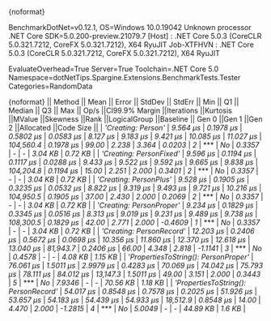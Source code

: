 {noformat}

BenchmarkDotNet=v0.12.1, OS=Windows 10.0.19042
Unknown processor
.NET Core SDK=5.0.200-preview.21079.7
  [Host]     : .NET Core 5.0.3 (CoreCLR 5.0.321.7212, CoreFX 5.0.321.7212), X64 RyuJIT
  Job-XTFHVN : .NET Core 5.0.3 (CoreCLR 5.0.321.7212, CoreFX 5.0.321.7212), X64 RyuJIT

EvaluateOverhead=True  Server=True  Toolchain=.NET Core 5.0  
Namespace=dotNetTips.Spargine.Extensions.BenchmarkTests.Tester  Categories=RandomData  

{noformat}
||                              Method ||     Mean ||    Error ||   StdDev ||   StdErr ||      Min ||       Q1 ||   Median ||       Q3 ||      Max ||     Op/s ||CI99.9% Margin ||Iterations ||Kurtosis ||MValue ||Skewness ||Rank ||LogicalGroup ||Baseline || Gen 0 ||Gen 1 ||Gen 2 ||Allocated ||Code Size ||
|                   *'Creating: Person'* |  *9.564 μs* | *0.1978 μs* | *0.5802 μs* | *0.0583 μs* |  *8.127 μs* |  *9.183 μs* |  *9.421 μs* | *10.085 μs* | *11.027 μs* | *104,560.4* |      *0.1978 μs* |      *99.00* |    *2.238* |  *3.364* |   *0.0203* |    *2* |            *** |       *No* | *0.3357* |     *-* |     *-* |   *3.04 KB* |   *0.72 KB* |
|              *'Creating: PersonFixed'* |  *9.596 μs* | *0.1194 μs* | *0.1117 μs* | *0.0288 μs* |  *9.433 μs* |  *9.522 μs* |  *9.592 μs* |  *9.665 μs* |  *9.838 μs* | *104,204.8* |      *0.1194 μs* |      *15.00* |    *2.251* |  *2.000* |   *0.3401* |    *2* |            *** |       *No* | *0.3357* |     *-* |     *-* |   *3.04 KB* |   *0.72 KB* |
|               *'Creating: PersonPlus'* |  *9.528 μs* | *0.1905 μs* | *0.3235 μs* | *0.0532 μs* |  *8.822 μs* |  *9.319 μs* |  *9.493 μs* |  *9.721 μs* | *10.216 μs* | *104,950.5* |      *0.1905 μs* |      *37.00* |    *2.430* |  *2.000* |   *0.2069* |    *2* |            *** |       *No* | *0.3357* |     *-* |     *-* |   *3.04 KB* |   *0.72 KB* |
|             *'Creating: PersonProper'* |  *9.234 μs* | *0.1829 μs* | *0.3345 μs* | *0.0516 μs* |  *8.313 μs* |  *9.019 μs* |  *9.231 μs* |  *9.489 μs* |  *9.738 μs* | *108,300.5* |      *0.1829 μs* |      *42.00* |    *2.771* |  *2.000* |  *-0.4609* |    *1* |            *** |       *No* | *0.3357* |     *-* |     *-* |   *3.04 KB* |   *0.72 KB* |
|             *'Creating: PersonRecord'* | *12.203 μs* | *0.2406 μs* | *0.5672 μs* | *0.0698 μs* | *10.356 μs* | *11.860 μs* | *12.370 μs* | *12.618 μs* | *13.040 μs* |  *81,943.7* |      *0.2406 μs* |      *66.00* |    *4.348* |  *2.818* |  *-1.1141* |    *3* |            *** |       *No* | *0.4578* |     *-* |     *-* |   *4.08 KB* |   *1.15 KB* |
| *'PropertiesToString(): PersonProper'* | *76.061 μs* | *1.5011 μs* | *2.9979 μs* | *0.4283 μs* | *70.069 μs* | *74.042 μs* | *75.793 μs* | *78.111 μs* | *84.012 μs* |  *13,147.3* |      *1.5011 μs* |      *49.00* |    *3.151* |  *2.000* |   *0.3443* |    *5* |            *** |       *No* | *7.9346* |     *-* |     *-* |  *70.56 KB* |   *1.18 KB* |
| *'PropertiesToString(): PersonRecord'* | *54.017 μs* | *0.8548 μs* | *0.7578 μs* | *0.2025 μs* | *51.926 μs* | *53.657 μs* | *54.183 μs* | *54.439 μs* | *54.933 μs* |  *18,512.9* |      *0.8548 μs* |      *14.00* |    *4.470* |  *2.000* |  *-1.2815* |    *4* |            *** |       *No* | *5.0049* |     *-* |     *-* |  *44.89 KB* |    *1.6 KB* |
